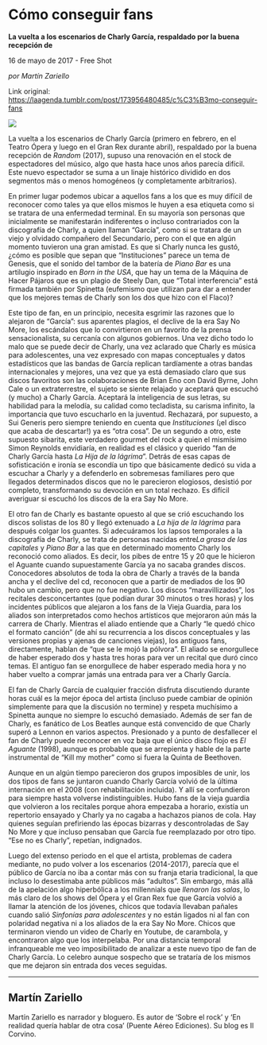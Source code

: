 # Cómo conseguir fans

**La
vuelta a los escenarios de Charly García, respaldado por
la buena recepción de**

16 de mayo de 2017 - Free Shot

_por Martín Zariello_

Link original: https://laagenda.tumblr.com/post/173956480485/c%C3%B3mo-conseguir-fans

![](https://64.media.tumblr.com/f16e408fb7bae56d45e8ef9a5ee8931d/tumblr_p8sdrsnbZ61u3lb1ko2_r1_500.jpg)

La
vuelta a los escenarios de Charly García (primero en febrero, en el
Teatro Ópera y luego en el Gran Rex durante abril), respaldado por
la buena recepción de *Random*
(2017), supuso una renovación en el stock de espectadores del
músico, algo que hasta hace unos años parecía difícil. Este nuevo
espectador se suma a un linaje histórico dividido en dos segmentos
más o menos homogéneos (y completamente arbitrarios).  


En
primer lugar podemos ubicar a aquellos fans a los que es muy difícil
de reconocer como tales ya que ellos mismos le huyen a esa etiqueta
como si se tratara de una enfermedad terminal. En su mayoría son
personas que inicialmente se manifestarán indiferentes o incluso
contrariados con la discografía de Charly, a quien llaman “García”,
como si se tratara de un viejo y olvidado compañero del Secundario,
pero con el que en algún momento tuvieron una gran amistad. Es que
si Charly nunca les gustó, ¿cómo es posible que sepan que
“Instituciones” parece un tema de Genesis, que el sonido
del tambor de la batería de *Piano
Bar*
es una artilugio inspirado en *Born
in the USA*,
que hay un tema de la Máquina de Hacer Pájaros que es un plagio de
Steely Dan, que “Total interferencia” está firmada también
por Spinetta (eufemismo que utilizan para dar a entender que los
mejores temas de Charly son los dos que hizo con el Flaco)? 


Este
tipo de fan, en un principio, necesita esgrimir las razones que lo
alejaron de “García”: sus aparentes plagios, el declive de
la era Say No More, los escándalos que lo convirtieron en un
favorito de la prensa sensacionalista, su cercanía con algunos
gobiernos. Una vez dicho todo lo malo que se puede decir de Charly,
una vez aclarado que Charly es música para adolescentes, una vez
expresado con mapas conceptuales y datos estadísticos que las bandas
de García replican tardíamente a otras bandas internacionales y
mejores, una vez que ya está demasiado claro que sus discos
favoritos son las colaboraciones de Brian Eno con David Byrne, John
Cale o un extraterrestre, el sujeto se siente relajado y aceptará
que escuchó (y mucho) a Charly García. Aceptará la inteligencia de
sus letras, su habilidad para la melodía, su calidad como
tecladista, su carisma infinito, la importancia que tuvo escucharlo
en la juventud. Rechazará, por supuesto, a Sui Generis pero siempre
teniendo en cuenta que *Instituciones*
(¡el disco que acaba de descartar!) ya es “otra cosa”. De
un segundo a otro, este supuesto sibarita, este verdadero gourmet del
rock a quien el mismísimo Simon Reynolds envidiaría, en realidad es
el clásico y querido “fan de Charly García hasta *La
Hija de la lágrima*”.
Detrás de esas capas de sofisticación e ironía se escondía un
tipo que básicamente dedicó su vida a escuchar a Charly y a
defenderlo en sobremesas familiares pero que llegados determinados
discos que no le parecieron elogiosos, desistió por completo,
transformando su devoción en un total rechazo. Es difícil averiguar
si escuchó los discos de la era Say No More.





El
otro fan de Charly es bastante opuesto al que se crió escuchando los
discos solistas de los 80 y llegó extenuado a *La
hija de la lágrima*
para después colgar los guantes. Si adecuáramos los lapsos
temporales a la discografía de Charly, se trata de personas nacidas
entre*La grasa de las capitales*
y *Piano
Bar*
a las que en determinado momento Charly los reconoció como aliados.
Es decir, los pibes de entre 15 y 20 que le hicieron el Aguante
cuando supuestamente García ya no sacaba grandes discos. Conocedores
absolutos de toda la obra de Charly a través de la banda ancha y el
declive del cd, reconocen que a partir de mediados de los 90 hubo un
cambio, pero que no fue negativo. Los discos “maravillizados”,
los recitales desconcertantes (que podían durar 30 minutos o tres
horas) y los incidentes públicos que alejaron a los fans de la Vieja
Guardia, para los aliados son interpretados como hechos artísticos
que mejoraron aún más la carrera de Charly. Mientras el aliado
entiende que a Charly “le quedó chico el formato canción”
(de ahí su recurrencia a los discos conceptuales y las versiones
propias y ajenas de canciones viejas), los antiguos fans,
directamente, hablan de “que se le mojó la pólvora”. El
aliado se enorgullece de haber esperado dos y hasta tres horas para
ver un recital que duró cinco temas. El antiguo fan se enorgullece
de haber esperado media hora y no haber vuelto a comprar jamás una
entrada para ver a Charly García. 




El
fan de Charly García de cualquier fracción disfruta discutiendo
durante horas cuál es la mejor época del artista (incluso puede
cambiar de opinión simplemente para que la discusión no termine) y
respeta muchísimo a Spinetta aunque no siempre lo escuchó
demasiado. Además de ser fan de Charly, es fanático de Los Beatles
aunque está convencido de que Charly superó a Lennon en varios
aspectos. Presionado y a punto de desfallecer el fan de Charly puede
reconocer en voz baja que el único disco flojo es *El
Aguante*
(1998), aunque es probable que se arrepienta y hable de la parte
instrumental de “Kill my mother” como si fuera la Quinta de
Beethoven.   


Aunque
en un algún tiempo parecieron dos grupos imposibles de unir, los dos
tipos de fans se juntaron cuando Charly García volvió de la última
internación en el 2008 (con rehabilitación incluida). Y allí se
confundieron para siempre hasta volverse indistinguibles. Hubo fans
de la vieja guardia que volvieron a los recitales porque ahora
empezaba a horario, existía un repertorio ensayado y Charly ya no
cagaba a hachazos pianos de cola. Hay quienes seguían prefiriendo
las épocas bizarras y descontroladas de Say No More y que incluso
pensaban que García fue reemplazado por otro tipo. “Ese no es
Charly”, repetían, indignados. 


Luego
del extenso periodo en el que el artista, problemas de cadera
mediante, no pudo volver  a los escenarios (2014-2017), parecía que
el público de García no iba a contar más con su franja etaria
tradicional, la que incluso lo desestimaba ante públicos más
“adultos”. Sin embargo, más allá de la apelación algo
hiperbólica a los millennials que *llenaron
las salas*,
lo más claro de los shows del Ópera y el Gran Rex fue que García
volvió a llamar la atención de los jóvenes, chicos que todavía
llevaban pañales cuando salió *Sinfonías
para adolescentes* y
no están ligados ni al fan con polaridad negativa ni a los aliados
de la era Say No More. Chicos que terminaron viendo un video de
Charly en Youtube, de carambola, y encontraron algo que los
interpelaba. Por una distancia temporal infranqueable me veo
imposibilitado de analizar a este nuevo tipo de fan de Charly García.
Lo celebro aunque sospecho que se trataría de los mismos que me
dejaron sin entrada dos veces seguidas.  




---

 Martín Zariello
----------------

 Martín Zariello es narrador y bloguero. Es autor de ‘Sobre el rock’ y ‘En realidad quería hablar de otra cosa’ (Puente Aéreo Ediciones). Su blog es Il Corvino. 

